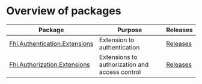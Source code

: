 # Overview of packages

|Package|Purpose|Releases|
|---|---|---|
|[Fhi.Authentication.Extensions](https://www.nuget.org/packages/Fhi.Authentication.Extensions)|Extension to authentication|[Releases]()||
|[Fhi.Authorization.Extensions](https://www.nuget.org/packages/Fhi.Authorization.Extensions)|Extensions to authorization and access control|[Releases]()||

